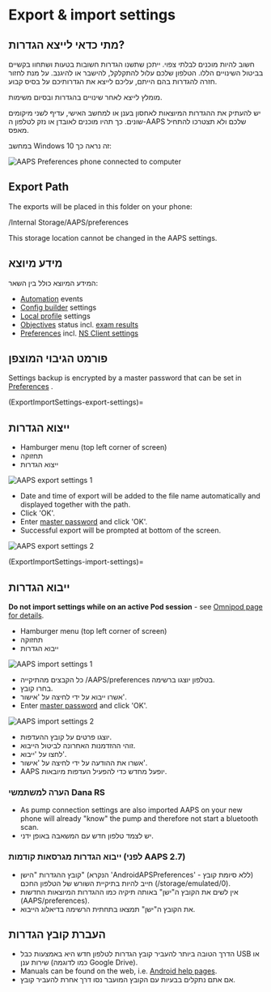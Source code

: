 # Export & import settings

## מתי כדאי לייצא הגדרות?

חשוב להיות מוכנים לבלתי צפוי. ייתכן שתשנו הגדרות חשובות בטעות ושתחוו בקשיים בביטול השינויים הללו. הטלפון שלכם עלול להתקלקל, להישבר או להיגנב. על מנת לחזור חזרה להגדרות בהם הייתם, עליכם לייצא את הגדרותיכם על בסיס קבוע.

מומלץ לייצא לאחר שינויים בהגדרות ובסיום משימות.

יש להעתיק את ההגדרות המיוצאות לאחסון בענן או למחשב האישי, עדיף לשני מיקומים שונים. כך תהיו מוכנים לאובדן או נזק לטלפון ה-AAPS שלכם ולא תצטרכו להתחיל מאפס.

במחשב Windows 10 זה נראה כך:

![AAPS Preferences phone connected to computer](../images/AAPS_ExImportSettingsWin.png)

## Export Path
The exports will be placed in this folder on your phone:

/Internal Storage/AAPS/preferences

This storage location cannot be changed in the AAPS settings.

## מידע מיוצא

המידע המיוצא כולל בין השאר:

- [Automation](../Usage/Automation.md) events
- [Config builder](../Configuration/Config-Builder.md) settings
- [Local profile](Config-Builder-local-profile) settings
- [Objectives](../Usage/Objectives.md) status incl. [exam results](Objectives-objective-3-prove-your-knowledge)
- [Preferences](../Configuration/Preferences.md) incl. [NS Client settings](Preferences-nsclient)

## פורמט הגיבוי המוצפן

Settings backup is encrypted by a master password that can be set in [Preferences](Preferences-master-password) .

(ExportImportSettings-export-settings)=
## ייצוא הגדרות

- Hamburger menu (top left corner of screen)
- תחזוקה
- ייצוא הגדרות

![AAPS export settings 1](../images/AAPS_ExportSettings1.png)

- Date and time of export will be added to the file name automatically and displayed together with the path.
- Click 'OK'.
- Enter [master password](Preferences-master-password) and click 'OK'.
- Successful export will be prompted at bottom of the screen.

![AAPS export settings 2](../images/AAPS_ExportSettings2.png)

(ExportImportSettings-import-settings)=
## ייבוא הגדרות

**Do not import settings while on an active Pod session** - see [Omnipod page for details](OmnipodEros-import-settings-from-previous-aaps).

- Hamburger menu (top left corner of screen)
- תחזוקה
- ייבוא הגדרות

![AAPS import settings 1](../images/AAPS_ImportSettings1.png)

- כל הקבצים מהתיקייה /AAPS/preferences בטלפון יוצגו ברשימה.
- בחרו קובץ.
- אשרו ייבוא על ידי לחיצה על 'אישור'.
- Enter [master password](Preferences-master-password) and click 'OK'.

![AAPS import settings 2](../images/AAPS_ImportSettings2.png)

- יוצגו פרטים על קובץ ההעדפות.
- זוהי ההזדמנות האחרונה לביטול הייבוא.
- לחצו על 'ייבוא'.
- אשרו את ההודעה על ידי לחיצה על 'אישור'.
- AAPS יופעל מחדש כדי להפעיל העדפות מיובאות.

### הערה למשתמשי Dana RS

- As pump connection settings are also imported AAPS on your new phone will already "know" the pump and therefore not start a bluetooth scan.
- יש לצמד טלפון חדש עם המשאבה באופן ידני.

### ייבוא הגדרות מגרסאות קודמות (לפני AAPS 2.7)

- קובץ ההגדרות "הישן" (הנקרא 'AndroidAPSPreferences' - ללא סיומת קובץ) חייב להיות בתיקיית השורש של הטלפון החכם (/storage/emulated/0).
- אין לשים את הקובץ ה"ישן" באותה תיקיה כמו ההגדרות המיוצאות החדשות (AAPS/preferences).
- את הקובץ ה"ישן" תמצאו בתחתית הרשימה בדיאלוג הייבוא.

## העברת קובץ הגדרות

- הדרך הטובה ביותר להעביר קובץ הגדרות לטלפון חדש היא באמצעות כבל USB או שירות ענן (כמו לדוגמה Google Drive).
- Manuals can be found on the web, i.e. [Android help pages](https://support.google.com/android/answer/9064445?hl=en).
- אם אתם נתקלים בבעיות עם הקובץ המועבר נסו דרך אחרת להעביר קובץ.
